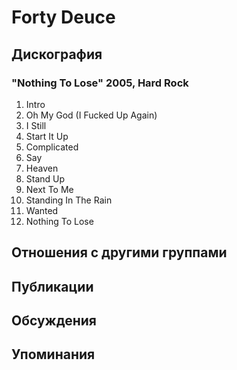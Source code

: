 # Forty Deuce



## Дискография

### "Nothing To Lose" 2005, Hard Rock

01. Intro
02. Oh My God (I Fucked Up Again)
03. I Still
04. Start It Up
05. Complicated
06. Say
07. Heaven
08. Stand Up
09. Next To Me
10. Standing In The Rain
11. Wanted
12. Nothing To Lose


## Отношения с другими группами


## Публикации


## Обсуждения


## Упоминания


